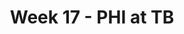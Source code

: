 ---
layout: game
title: Week 17 - PHI at TB
season: 2001
game_id: 2001_17_PHI_TB
away_team: PHI
home_team: TB
---